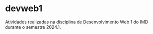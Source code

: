 # devweb1
Atividades realizadas na disciplina de Desenvolvimento Web 1 do IMD durante o semestre 2024.1.
